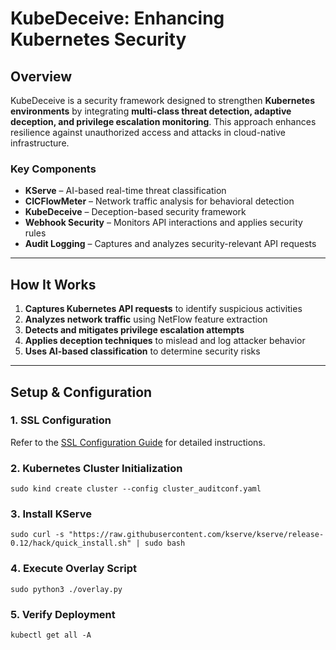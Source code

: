 # KubeDeceive: Enhancing Kubernetes Security  

## Overview  
KubeDeceive is a security framework designed to strengthen **Kubernetes environments** by integrating **multi-class threat detection, adaptive deception, and privilege escalation monitoring**. This approach enhances resilience against unauthorized access and attacks in cloud-native infrastructure.  

### Key Components  
- **KServe** – AI-based real-time threat classification  
- **CICFlowMeter** – Network traffic analysis for behavioral detection  
- **KubeDeceive** – Deception-based security framework  
- **Webhook Security** – Monitors API interactions and applies security rules  
- **Audit Logging** – Captures and analyzes security-relevant API requests  

---

## How It Works  
1. **Captures Kubernetes API requests** to identify suspicious activities  
2. **Analyzes network traffic** using NetFlow feature extraction  
3. **Detects and mitigates privilege escalation attempts**  
4. **Applies deception techniques** to mislead and log attacker behavior  
5. **Uses AI-based classification** to determine security risks  


---



## Setup & Configuration  

### 1. SSL Configuration   
Refer to the [SSL Configuration Guide](TLS_Configurations.md) for detailed instructions.

### 2. Kubernetes Cluster Initialization  
`sudo kind create cluster --config cluster_auditconf.yaml`

### 3️. Install KServe
`sudo curl -s "https://raw.githubusercontent.com/kserve/kserve/release-0.12/hack/quick_install.sh" | sudo bash`

### 4️. Execute Overlay Script
`sudo python3 ./overlay.py`

### 5. Verify Deployment
`kubectl get all -A`



